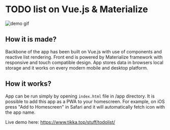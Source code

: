 # TODO list on Vue.js & Materialize
![demo gif](https://github.com/matikka96/TODO-list-on-Vue.js/blob/master/demo.gif?raw=true)

## How it is made?
Backbone of the app has been built on Vue.js with use of components and reactive list rendering. Front end is powered by Materialize framework with responsive and touch compatible design. App stores data in browsers local storage and it works on every modern mobile and desktop platform. 

## How it works?
App can be run simply by opening ```index.html``` file in /app directory. It is possible to add this app as a PWA to your homescreen. For example, on iOS press "Add to Homescreen" in Safari and it will automatically fetch icon with the app name.

Live demo here: https://www.tikka.top/stuff/todolist/
